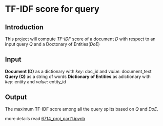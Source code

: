 # TF-IDF score for query

## Introduction
This project will compute *TF-IDF* score of a document *D* with respect to an input query *Q* and a Doctonary of Entities(*DoE*)

## Input
**Document (D)** as a dictionary with *key*: doc_id and *value*: document_text
**Query (Q)** as a string of words
**Dictionary of Entities** as adictionary with *key*: entity and *value*: entity_id

## Output
The maximum TF-IDF score among all the query splits based on *Q* and *DoE*.

more details read [6714_proj_part1.ipynb](6714_proj_part1.ipynb) 

